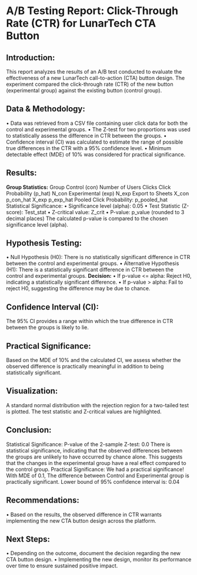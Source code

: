# **A/B Testing Report: Click-Through Rate (CTR) for LunarTech CTA Button** 

## **Introduction:** 
This report analyzes the results of an A/B test conducted to evaluate the effectiveness of a new 
LunarTech call-to-action (CTA) button design. The experiment compared the click-through rate 
(CTR) of the new button (experimental group) against the existing button (control group). 

## **Data & Methodology:** 
• Data was retrieved from a CSV file containing user click data for both the control and 
experimental groups. 
• The Z-test for two proportions was used to statistically assess the difference in CTR 
between the groups. 
• Confidence interval (CI) was calculated to estimate the range of possible true differences 
in the CTR with a 95% confidence level. 
• Minimum detectable effect (MDE) of 10% was considered for practical significance.

## **Results:** 
**Group Statistics:** 
Group 
Control (con) 
Number of Users Clicks Click Probability (p_hat) 
N_con 
Experimental (exp) N_exp 
Export to Sheets 
X_con p_con_hat 
X_exp p_exp_hat 
Pooled Click Probability: p_pooled_hat 
Statistical Significance: 
• Significance level (alpha): 0.05 
• Test Statistic (Z-score): Test_stat 
• Z-critical value: Z_crit 
• P-value: p_value (rounded to 3 decimal places) 
The calculated p-value is compared to the chosen significance level (alpha). 
## **Hypothesis Testing:** 
• Null Hypothesis (H0): There is no statistically significant difference in CTR between the 
control and experimental groups. 
• Alternative Hypothesis (H1): There is a statistically significant difference in CTR 
between the control and experimental groups. 
**Decision:** 
• If p-value <= alpha: Reject H0, indicating a statistically significant difference. 
• If p-value > alpha: Fail to reject H0, suggesting the difference may be due to chance. 

## **Confidence Interval (CI):** 
The 95% CI provides a range within which the true difference in CTR between the groups is 
likely to lie. 
## **Practical Significance:** 
Based on the MDE of 10% and the calculated CI, we assess whether the observed difference is 
practically meaningful in addition to being statistically significant. 

## **Visualization:** 
A standard normal distribution with the rejection region for a two-tailed test is plotted. The test 
statistic and Z-critical values are highlighted. 

## **Conclusion:** 
Statistical Significance: P-value of the 2-sample Z-test: 0.0
There is statistical significance, indicating that the observed differences between the groups are unlikely to have occurred by chance alone. This suggests that the changes in the experimental group have a real effect compared to the control group.
Practical Significance: We had a practical significance! With MDE of 0.1, The difference between Control and Experimental group is practically significant. Lower bound of 95% confidence interval is: 0.04 

## **Recommendations:** 
• Based on the results, the observed difference in CTR warrants 
implementing the new CTA button design across the platform. 
 
## **Next Steps:** 
• Depending on the outcome, document the decision regarding the new CTA button design. 
• Implementing the new design, monitor its performance over time to ensure sustained 
positive impact. 
